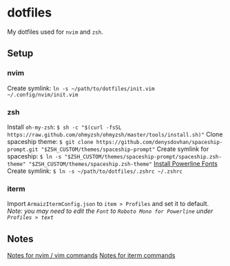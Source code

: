 # dotfiles

My dotfiles used for `nvim` and `zsh`.

## Setup

### nvim
Create symlink: `ln -s ~/path/to/dotfiles/init.vim ~/.config/nvim/init.vim`

### zsh
Install `oh-my-zsh`: `$ sh -c "$(curl -fsSL https://raw.github.com/ohmyzsh/ohmyzsh/master/tools/install.sh)"`
Clone spaceship theme: `$ git clone https://github.com/denysdovhan/spaceship-prompt.git "$ZSH_CUSTOM/themes/spaceship-prompt"`
Create symlink for spaceship: `$ ln -s "$ZSH_CUSTOM/themes/spaceship-prompt/spaceship.zsh-theme" "$ZSH_CUSTOM/themes/spaceship.zsh-theme"`
[Install Powerline Fonts](https://github.com/powerline/fonts)
Create symlink: `$ ln -s ~/path/to/dotfiles/.zshrc ~/.zshrc`

### iterm
Import `ArmaizItermConfig.json` to `item > Profiles` and set it to default.
_Note: you may need to edit the `Font` to `Roboto Mono for Powerline` under `Profiles > text`_

## Notes

[Notes for nvim / vim commands](NVIM_NOTES.md)
[Notes for iterm commands](ITERM_NOTES.md)
